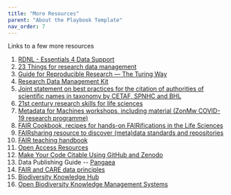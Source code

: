 ```yaml
---
title: "More Resources"
parent: "About the Playbook Template"
nav_order: 7
---
```


Links to a few more resources

1. [RDNL - Essentials 4 Data Support](https://researchdata.nl/en/training-2/)
2. [23 Things for research data management](https://23things.sites.uu.nl/)
3. [Guide for Reproducible Research — The Turing Way](https://the-turing-way.netlify.app/reproducible-research/reproducible-research.html)
4. [Research Data Management Kit](https://rdmkit.elixir-europe.org/)
5. [Joint statement on best practices for the citation of authorities of scientific names in taxonomy by CETAF, SPNHC and BHL](https://doi.org/10.3897/rio.8.e94338)
6. [21st century research skills for life sciences](https://pfern.github.io/OSODOS/gitbook/)
7. [Metadata for Machines workshops, including material (ZonMw COVID-19 research programme)](https://osf.io/bhzf8/)
8. [FAIR Cookbook, recipes for hands-on FAIRifications in the Life Sciences](https://w3id.org/faircookbook)
9. [FAIRsharing resource to discover (meta)data standards and repositories](https://fairsharing.org/)
10. [FAIR teaching handbook](https://fairsfair.gitbook.io/fair-teaching-handbook/)
11. [Open Access Resources](https://www.openaccess.nl/en)
12. [Make Your Code Citable Using GitHub and Zenodo](https://github.com/OpenScienceMOOC/Module-5-Open-Research-Software-and-Open-Source/blob/master/content_development/Task_2.md)
13. Data Publishing Guide -- [Pangaea](https://www.pangaea.de/submit/#tutorial)
14. [FAIR and CARE data principles](https://mackenziedatastream.ca/en/article/fair-and-care-data-principles)
15. [Biodiversity Knowledge Hub](https://biodiversityknowledgehub.eu/)
16. [ Open Biodiversity Knowledge Management Systems](https://openbiodiv.net/)
